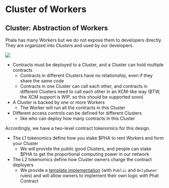 # Cluster of Workers

## Cluster: Abstraction of Workers <a href="#cluster-abstraction-of-workers" id="cluster-abstraction-of-workers"></a>

Phala has many Workers but we do not expose them to developers directly. They are organized into _Clusters_ and used by our developers.

![](https://i.imgur.com/G4T51Ht.png)

* Contracts must be deployed to a Cluster, and a Cluster can hold multiple contracts
  * Contracts in different Clusters have no relationship, even if they share the same code
  * Contracts in one Cluster can call each other, and contracts in different Clusters need to call each other in an XCM-like way (BTW, the XCM support is WIP, so this should be supported soon)
* A Cluster is backed by one or more Workers
  * The Worker will run all the contracts in this Cluster
* Different access controls can be defined for different Clusters
  * like who can deploy how many contracts in this Cluster

Accordingly, we have a two-level contract tokenomics for this design.

* The L1 tokenomics define how you stake $PHA to rent Workers and form your Cluster
  * We will provide the public good Clusters, and people can stake $PHA to get the proportional computing power in our network
* The L2 tokenomics define how Cluster owners charge the contract deployers
  * We provide a [template implementation](https://github.com/Phala-Network/phala-blockchain/tree/master/crates/pink-drivers) (with `Public` and `OnlyOwner` rules) and will allow owners to implement their own logic with Phat Contract

